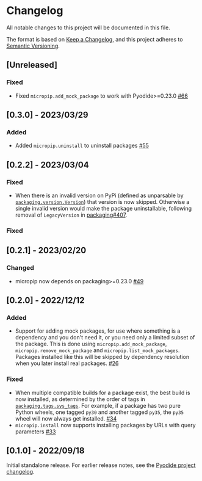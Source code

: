# Changelog
All notable changes to this project will be documented in this file.

The format is based on [Keep a Changelog](https://keepachangelog.com/en/1.0.0/),
and this project adheres to [Semantic Versioning](https://semver.org/spec/v2.0.0.html).

## [Unreleased]

### Fixed

- Fixed `micropip.add_mock_package` to work with Pyodide>=0.23.0
  [#66](https://github.com/pyodide/micropip/pull/66)

## [0.3.0] - 2023/03/29

### Added

- Added `micropip.uninstall` to uninstall packages
  [#55](https://github.com/pyodide/micropip/pull/55)

## [0.2.2] - 2023/03/04

### Fixed

- When there is an invalid version on PyPi (defined as unparsable
  by [`packaging.version.Version`](https://packaging.pypa.io/en/stable/version.html))
  that version is now skipped. Otherwise a single invalid version would
  make the package uninstallable, following removal of `LegacyVersion` in
  [packaging#407](https://github.com/pypa/packaging/pull/407).

### Fixed

## [0.2.1] - 2023/02/20

### Changed

- micropip now depends on packaging>=0.23.0
  [#49](https://github.com/pyodide/micropip/pull/49)

## [0.2.0] - 2022/12/12

### Added

- Support for adding mock packages, for use where something is a dependency and you don't need it, or you need only a limited subset of the package. This is done using `micropip.add_mock_package`, `micropip.remove_mock_package` and `micropip.list_mock_packages`. Packages installed like this will be skipped by dependency resolution when you later install real packages.
  [#26](https://github.com/pyodide/micropip/pull/26)


### Fixed

- When multiple compatible builds for a package exist, the best
  build is now installed, as determined by the order of tags in
  [`packaging.tags.sys_tags`](https://packaging.pypa.io/en/latest/tags.html#packaging.tags.sys_tags).
  For example, if a package has two pure Python wheels, one tagged `py30` and
  another tagged `py35`, the `py35` wheel will now always get installed.
  [#34](https://github.com/pyodide/micropip/pull/34)
- `micropip.install` now supports installing packages by URLs with query parameters
  [#33](https://github.com/pyodide/micropip/pull/33)


## [0.1.0] - 2022/09/18

Initial standalone release. For earlier release notes, see
the [Pyodide project changelog](https://pyodide.org/en/stable/project/changelog.html).
